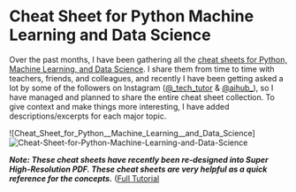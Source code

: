 # Cheat Sheet for Python Machine Learning and Data Science

Over the past months, I have been gathering all the [cheat sheets for Python, Machine Learning, and Data Science](https://graspcoding.com/cheat-sheet-for-python-machine-learning-and-data-science/). I share them from time to time with teachers, friends, and colleagues, and recently I have been getting asked a lot by some of the followers on Instagram ([@_tech_tutor](https://www.instagram.com/_tech_tutor/) & [@aihub_](https://www.instagram.com/aihub_/)), so I have managed and planned to share the entire cheat sheet collection. To give context and make things more interesting, I have added descriptions/excerpts for each major topic.

![Cheat_Sheet_for_Python__Machine_Learning__and_Data_Science]![Cheat-Sheet-for-Python-Machine-Learning-and-Data-Science](https://user-images.githubusercontent.com/40186859/119804711-53b1d280-bf00-11eb-9bc4-a573875de324.png)

_**Note: These cheat sheets have recently been re-designed into Super High-Resolution PDF. These cheat sheets are very helpful as a quick reference for the concepts.**_ ([Full Tutorial](https://graspcoding.com/cheat-sheet-for-python-machine-learning-and-data-science/)
